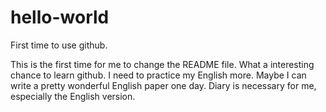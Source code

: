 # hello-world
First time to use github.

This is the first time for me to change the README file.
What a interesting chance to learn github.
I need to practice my English more.
Maybe I can write a pretty wonderful English paper one day.
Diary is necessary for me, especially the English version.
